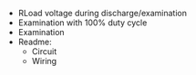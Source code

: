 - RLoad voltage during discharge/examination
- Examination with 100% duty cycle
- Examination
- Readme: 
  - Circuit
  - Wiring

